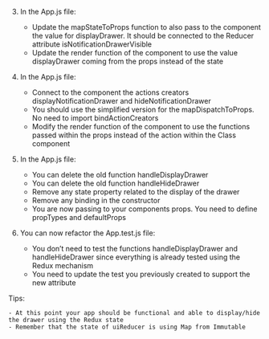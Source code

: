 3. In the App.js file:

	- Update the mapStateToProps function to also pass to the component the value for displayDrawer. It should be connected to the Reducer attribute isNotificationDrawerVisible
	- Update the render function of the component to use the value displayDrawer coming from the props instead of the state

4. In the App.js file:

	- Connect to the component the actions creators displayNotificationDrawer and hideNotificationDrawer
	- You should use the simplified version for the mapDispatchToProps. No need to import bindActionCreators
	- Modify the render function of the component to use the functions passed within the props instead of the action within the Class component

5. In the App.js file:

	- You can delete the old function handleDisplayDrawer
	- You can delete the old function handleHideDrawer
	- Remove any state property related to the display of the drawer
	- Remove any binding in the constructor
	- You are now passing to your components props. You need to define propTypes and defaultProps

6. You can now refactor the App.test.js file:

	- You don’t need to test the functions handleDisplayDrawer and handleHideDrawer since everything is already tested using the Redux mechanism
	- You need to update the test you previously created to support the new attribute

Tips:

	- At this point your app should be functional and able to display/hide the drawer using the Redux state
	- Remember that the state of uiReducer is using Map from Immutable


